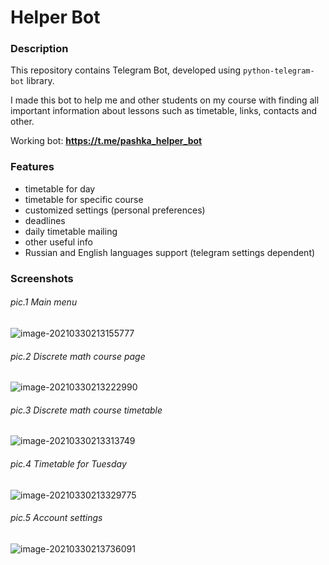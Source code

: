 # Helper Bot

### Description

This repository contains Telegram Bot, developed using `python-telegram-bot` library.

I made this bot to help me and other students on my course with finding all important information about lessons such as timetable, links, contacts and other. 

Working bot: **https://t.me/pashka_helper_bot**

### Features

- timetable for day
- timetable for specific course
- customized settings (personal preferences)
- deadlines
- daily timetable mailing
- other useful info
- Russian and English languages support (telegram settings dependent)

### Screenshots

###### pic.1 Main menu

![image-20210330213155777](C:\Users\809542\AppData\Roaming\Typora\typora-user-images\image-20210330213155777.png)

###### pic.2 Discrete math course page

![image-20210330213222990](C:\Users\809542\AppData\Roaming\Typora\typora-user-images\image-20210330213222990.png)

###### pic.3 Discrete math course timetable

![image-20210330213313749](C:\Users\809542\AppData\Roaming\Typora\typora-user-images\image-20210330213313749.png)

###### pic.4 Timetable for Tuesday

![image-20210330213329775](C:\Users\809542\AppData\Roaming\Typora\typora-user-images\image-20210330213329775.png)

###### pic.5 Account settings

![image-20210330213736091](C:\Users\809542\AppData\Roaming\Typora\typora-user-images\image-20210330213736091.png)